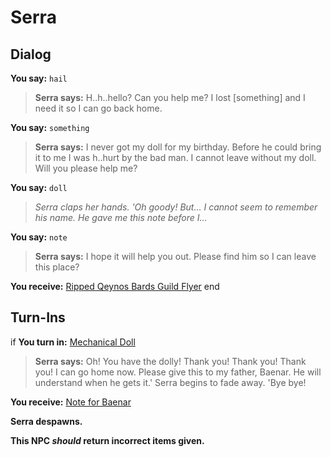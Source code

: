 # Serra
## Dialog

**You say:** `hail`



>**Serra says:** H..h..hello? Can you help me? I lost [something] and I need it so I can go back home.

**You say:** `something`



>**Serra says:** I never got my doll for my birthday. Before he could bring it to me I was h..hurt by the bad man. I cannot leave without my doll. Will you please help me?

**You say:** `doll`



>*Serra claps her hands. 'Oh goody! But... I cannot seem to remember his name. He gave me this note before I...*

**You say:** `note`



>**Serra says:** I hope it will help you out. Please find him so I can leave this place?


**You receive:**  [Ripped Qeynos Bards Guild Flyer](/item/20374)
end

## Turn-Ins





if **You turn in:** [Mechanical Doll](/item/20370)


>**Serra says:** Oh! You have the dolly! Thank you! Thank you! Thank you! I can go home now. Please give this to my father, Baenar. He will understand when he gets it.' Serra begins to fade away. 'Bye bye!


 **You receive:**  [Note for Baenar](/item/20371) 


**Serra despawns.**

**This NPC *should* return incorrect items given.**

